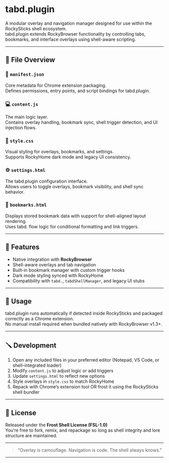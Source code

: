 # tabd.plugin

A modular overlay and navigation manager designed for use within the RockySticks shell ecosystem.  
tabd.plugin extends RockyBrowser functionality by controlling tabs, bookmarks, and interface overlays using shell-aware scripting.

---

## 🧃 File Overview

### 📄 `manifest.json`  
Core metadata for Chrome extension packaging.  
Defines permissions, entry points, and script bindings for tabd.plugin.

### 💻 `content.js`  
The main logic layer.  
Contains overlay handling, bookmark sync, shell trigger detection, and UI injection flows.

### 🎨 `style.css`  
Visual styling for overlays, bookmarks, and settings.  
Supports RockyHome dark mode and legacy UI consistency.

### ⚙️ `settings.html`  
The tabd.plugin configuration interface.  
Allows users to toggle overlays, bookmark visibility, and shell sync behavior.

### 📑 `bookmarks.html`  
Displays stored bookmark data with support for shell-aligned layout rendering.  
Uses tabd. flow logic for conditional formatting and link triggers.

---

## 🔧 Features

- Native integration with **RockyBrowser**
- Shell-aware overlays and tab navigation
- Built-in bookmark manager with custom trigger hooks
- Dark mode styling synced with RockyHome
- Compatibility with `tabd.`, `tabdShellManager`, and legacy UI stubs

---

## 🧪 Usage

tabd.plugin runs automatically if detected inside RockySticks and packaged correctly as a Chrome extension.  
No manual install required when bundled natively with RockyBrowser v1.3+.

---

## 🪛 Development

1. Open any included files in your preferred editor (Notepad, VS Code, or shell-integrated loader)
2. Modify `content.js` to adjust logic or add triggers
3. Update `settings.html` to reflect new options
4. Style overlays in `style.css` to match RockyHome
5. Repack with Chrome’s extension tool OR frost it using the RockySticks shell bundler

---

## 🧊 License

Released under the **Frost Shell License (FSL-1.0)**  
You’re free to fork, remix, and repackage so long as shell integrity and lore structure are maintained.

---
> “Overlay is camouflage. Navigation is code. The shell always knows.”
---
